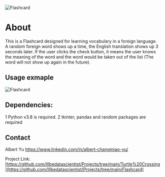 ![Flashcard](https://user-images.githubusercontent.com/111477091/208543287-095b7beb-866e-4ef0-90d6-a8023fed7467.png)

# About
This is a Flashcard designed for learning vocabulary in a foreign language. A random foreign word shows up a time, the English translation shows up 3 seconds later. If the user clicks the check button, it means the user knows the meaning of the word and the word would be taken out of the list (The word will not show up again in the future).

## Usage exmaple
![Flashcard](https://user-images.githubusercontent.com/111477091/208542976-5f33d7b7-db96-4c44-96fd-17822d18ef0c.gif)

## Dependencies:
1 Python v3.8 is required.
2 tkinter, pandas and random packages are required

## Contact
Albert Yu https://www.linkedin.com/in/albert-changmiao-yu/

Project Link: [https://github.com/Illbedatascientist/Projects/tree/main/Turtle%20Crossing](https://github.com/Illbedatascientist/Projects/tree/main/Flashcard)

